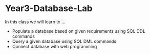 # Year3-Database-Lab

In this class we will learn to ...
* Populate a database based on given requirements using SQL DDL commands
* Query a given database using SQL DML commands
* Connect database with web programming